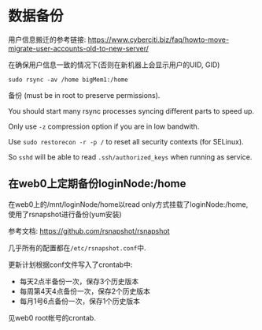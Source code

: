 # 数据备份

用户信息搬迁的参考链接: https://www.cyberciti.biz/faq/howto-move-migrate-user-accounts-old-to-new-server/

在确保用户信息一致的情况下(否则在新机器上会显示用户的UID, GID)

`sudo rsync -av /home bigMem1:/home`

备份 (must be in root to preserve permissions).

You should start many rsync processes syncing different parts to speed up.

Only use `-z` compression option if you are in low bandwith.

Use `sudo restorecon -r -p /` to reset all security contexts (for SELinux).

So `sshd` will be able to read `.ssh/authorized_keys` when running as service.

## 在web0上定期备份loginNode:/home

在web0上的/mnt/loginNode/home以read only方式挂载了loginNode:/home, 使用了rsnapshot进行备份(yum安装)

参考文档: https://github.com/rsnapshot/rsnapshot

几乎所有的配置都在`/etc/rsnapshot.conf`中.

更新计划根据conf文件写入了crontab中:

- 每天2点半备份一次，保存3个历史版本
- 每周第4天4点备份一次，保存2个历史版本
- 每月1号6点备份一次，保存1个历史版本

见web0 root帐号的crontab.
